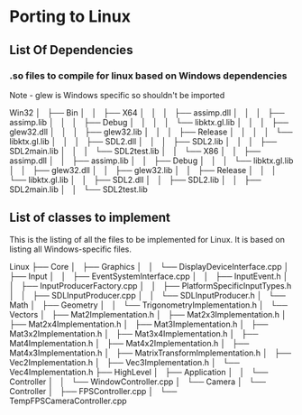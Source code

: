 # Porting to Linux

## List Of Dependencies
### .so files to compile for linux based on Windows dependencies

Note - glew is Windows specific so shouldn't be imported

Win32
│       ├── Bin
│       │   ├── X64
│       │   │   ├── assimp.dll
│       │   │   ├── assimp.lib
│       │   │   ├── Debug
│       │   │   │   └── libktx.gl.lib
│       │   │   ├── glew32.dll
│       │   │   ├── glew32.lib
│       │   │   ├── Release
│       │   │   │   └── libktx.gl.lib
│       │   │   ├── SDL2.dll
│       │   │   ├── SDL2.lib
│       │   │   ├── SDL2main.lib
│       │   │   └── SDL2test.lib
│       │   └── X86
│       │       ├── assimp.dll
│       │       ├── assimp.lib
│       │       ├── Debug
│       │       │   └── libktx.gl.lib
│       │       ├── glew32.dll
│       │       ├── glew32.lib
│       │       ├── Release
│       │       │   └── libktx.gl.lib
│       │       ├── SDL2.dll
│       │       ├── SDL2.lib
│       │       ├── SDL2main.lib
│       │       └── SDL2test.lib

## List of classes to implement
This is the listing of all the files to be implemented for Linux.
It is based on listing all Windows-specific files.

Linux
├── Core
│   ├── Graphics
│   │   └── DisplayDeviceInterface.cpp
│   ├── Input
│   │   ├── EventSystemInterface.cpp
│   │   ├── InputEvent.h
│   │   ├── InputProducerFactory.cpp
│   │   ├── PlatformSpecificInputTypes.h
│   │   ├── SDLInputProducer.cpp
│   │   └── SDLInputProducer.h
│   └── Math
│       ├── Geometry
│       │   └── TrigonometryImplementation.h
│       └── Vectors
│           ├── Mat2Implementation.h
│           ├── Mat2x3Implementation.h
│           ├── Mat2x4Implementation.h
│           ├── Mat3Implementation.h
│           ├── Mat3x2Implementation.h
│           ├── Mat3x4Implementation.h
│           ├── Mat4Implementation.h
│           ├── Mat4x2Implementation.h
│           ├── Mat4x3Implementation.h
│           ├── MatrixTransformImplementation.h
│           ├── Vec2Implementation.h
│           ├── Vec3Implementation.h
│           └── Vec4Implementation.h
├── HighLevel
│   ├── Application
│   │   └── Controller
│   │       └── WindowController.cpp
│   └── Camera
│       └── Controller
│           ├── FPSController.cpp
│           └── TempFPSCameraController.cpp

